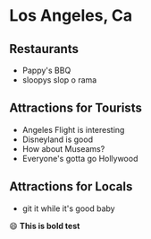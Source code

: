 # Los Angeles, Ca

## Restaurants

- Pappy's BBQ
- sloopys slop o rama

## Attractions for Tourists

- Angeles Flight is interesting
- Disneyland is good
- How about Museams?
- Everyone's gotta go Hollywood

## Attractions for Locals
- git it while it's good baby

:smile: **This is bold test**
